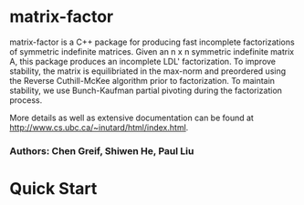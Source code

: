 matrix-factor
=============

matrix-factor is a C++ package for producing fast incomplete factorizations of symmetric indefinite matrices. Given an n x n symmetric indefinite matrix A, this package produces an incomplete LDL' factorization. To improve stability, the matrix is equilibriated in the max-norm and preordered using the Reverse Cuthill-McKee algorithm prior to factorization. To maintain stability, we use Bunch-Kaufman partial pivoting during the factorization process.

More details as well as extensive documentation can be found at <a href="http://www.cs.ubc.ca/~inutard/html/index.html">http://www.cs.ubc.ca/~inutard/html/index.html</a>.

### Authors: Chen Greif, Shiwen He, Paul Liu

Quick Start
===========